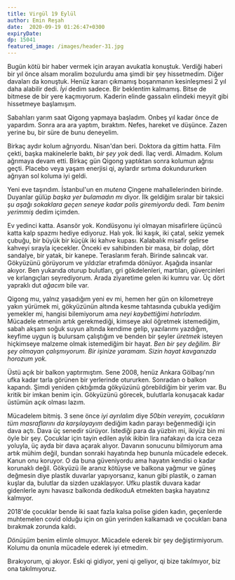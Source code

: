 ```yaml
---
title: Virgül 19 Eylül 
author: Emin Reşah
date:  2020-09-19 01:26:47+0300
expiryDate:
dp: 15041
featured_image: /images/header-31.jpg
---
```


Bugün kötü bir haber vermek için arayan avukatla konuştuk. Verdiği haberi bir yıl önce alsam moralim
bozulurdu ama şimdi bir şey hissetmedim. Diğer davaları da konuştuk. Henüz kararı çıkmamış
boşanmanın kesinleşmesi 2 yıl daha alabilir dedi. *İyi* dedim sadece. Bir beklentim kalmamış. Bitse
de bitmese de bir yere kaçmıyorum. Kaderin elinde gassalın elindeki meyyit gibi hissetmeye
başlamışım. 

Sabahları yarım saat Qigong yapmaya başladım. Onbeş yıl kadar önce de yapardım. Sonra ara
ara yaptım, bıraktım. Nefes, hareket ve düşünce. Zazen yerine bu, bir süre de bunu deneyelim.

Birkaç aydır kolum ağrıyordu. Nisan'dan beri. Doktora da gittim hatta. Film çekti, başka makinelerle
baktı, *bir şey yok* dedi. İlaç verdi. Almadım. Kolum ağrımaya devam etti. Birkaç gün Qigong
yaptıktan sonra kolumun ağrısı geçti.  Placebo veya yaşam enerjisi qi, aylardır sırtıma
dokundururken ağrıyan sol koluma iyi geldi. 

Yeni eve taşındım. İstanbul'un en *mutena* Çingene mahallelerinden birinde. Duyanlar gülüp *başka
yer bulamadın mı* diyor. İlk geldiğim sıralar bir taksici *şu aşağı sokaklara geçen seneye kadar
polis giremiyordu* dedi. *Tam benim yerimmiş* dedim içimden. 

Ev yedinci katta. Asansör yok. Kondüsyonu iyi olmayan misafirlere üçüncü katta kalp spazmı hediye
ediyoruz. Halı yok. İki kaşık, iki çatal, sekiz yemek çubuğu, bir büyük bir küçük iki kahve kupası.
Kalabalık misafir gelirse kahveyi sırayla içecekler. Önceki ev sahibinden bir masa, bir dolap, dört
sandalye, bir yatak, bir kanepe.  Teraslarım ferah. Birinde salıncak var. Gökyüzünü görüyorum ve
yıldızlar etrafımda dönüyor. Aşağıda insanlar akıyor. Ben yukarıda oturup bulutları, gri
gökdelenleri, martıları, güvercinleri ve kırlangıçları seyrediyorum. Arada ziyaretime gelen iki kumru
var. Üç dört yapraklı dut *ağacım* bile var.

Qigong mu, yalnız yaşadığım yeni ev mi, hemen her gün on kilometreye yakın yürümek mi, gökyüzünün
altında kesme tahtasında çubukla yediğim yemekler mi, hangisi
bilemiyorum ama *neyi kaybettiğimi hatırladım.* Mücadele etmenin artık gerekmediği, kimseye akıl
öğretmek istemediğim, sabah akşam soğuk suyun altında kendime gelip, yazılarımı yazdığım, keyfime
uygun iş
bulursam çalıştığım ve benden bir şeyler *üretmek* isteyen hiçkimseye malzeme olmak istemediğim bir
hayat. *Ben bir şey değilim. Bir şey olmayan çalışmıyorum. Bir işinize yaramam. Sizin hayat
kavganızda horozum yok.*

Üstü açık bir balkon yaptırmıştım. Sene 2008, henüz Ankara Gölbaşı'nın ufka kadar tarla
görünen bir yerlerinde otururken. Sonradan o balkon kapandı. Şimdi yeniden çıktığımda gökyüzünü
görebildiğim bir yerim var. Bu kritik bir imkan benim için. Gökyüzünü görecek, bulutlarla konuşacak
kadar üstümün açık olması lazım. 

Mücadelem bitmiş. 3 sene önce *iyi ayrılalım* diye *50bin vereyim, çocukların tüm masraflarını da
karşılayayım* dediğim kadın parayı beğenmediği için dava açtı. Dava üç senedir sürüyor. İstediği
para da yüzbin mi, ikiyüz bin mi öyle bir şey. Çocuklar için tayin edilen aylık ikibin lira nafakayı
da icra ceza yoluyla, üç ayda bir dava açarak alıyor. Davanın sonucunu bilmiyorum ama artık mühim
değil, bundan sonraki hayatında hep bununla mücadele edecek. Kanun onu koruyor. O da buna
güveniyordu ama hayatın kendisi o kadar korunaklı değil. Gökyüzü ile aranız kötüyse ve balkona
yağmur ve güneş değmesin diye plastik duvarlar yapıyorsanız, kanun gibi plastik, o zaman kuşlar da,
bulutlar da sizden uzaklaşıyor. Ufku plastik duvara kadar gidenlerle aynı havasız balkonda dedikoduA
etmekten başka hayatınız kalmıyor. 

2018'de çocuklar bende iki saat fazla kalsa polise giden kadın, geçenlerde muhtemelen covid
olduğu için on gün yerinden kalkamadı ve çocukları bana bırakmak zorunda kaldı. 

*Dönüşüm* benim elimle olmuyor. Mücadele ederek bir şey değiştirmiyorum. Kolumu da onunla mücadele
ederek iyi etmedim. 

Bırakıyorum, qi akıyor. Eski qi gidiyor, yeni qi geliyor, qi bize takılmıyor, biz ona takılmıyoruz.


